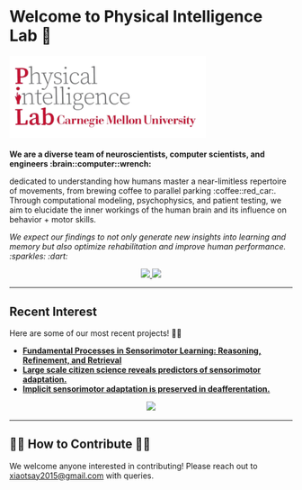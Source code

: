 # Welcome to Physical Intelligence Lab :wave: 

<div align="left">
   <img src="https://github.com/physicalintelligencelab/.github/blob/main/image-removebg-preview%20(3).png?raw=true" alt="Lab Logo" width="350"/>
</div>


<br/>

<div align="left">
  <strong>We are a diverse team of neuroscientists, computer scientists, and engineers :brain::computer::wrench:</strong>
</div>

<p align="left">dedicated to understanding how humans master a near-limitless repertoire of movements, from brewing coffee to parallel parking :coffee::red_car:. Through computational modeling, psychophysics, and patient testing, we aim to elucidate the inner workings of the human brain and its influence on behavior + motor skills.</p>

<p align="left"><em>We expect our findings to not only generate new insights into learning and memory but also optimize rehabilitation and improve human performance. :sparkles: :dart:</em></p>

<div align="center">
  <a href="https://www.tsaylab.com">
    <img src="https://img.shields.io/badge/Website-Learn%20More-blue?style=for-the-badge&logo=google-chrome&logoColor=white"/>
  </a>
  <a href="https://www.dropbox.com/scl/fi/v53miaajk94bpl5cnmd8k/LabManual.docx?rlkey=fkj8i08dojopnhynkyzz2ygmr&e=1&dl=0">
    <img src="https://img.shields.io/badge/Lab%20Policies-View%20Manual-orange?style=for-the-badge&logo=dropbox&logoColor=white"/>
  </a>
</div>

---

## Recent Interest

Here are some of our most recent projects! :construction::open_file_folder: 

- **[Fundamental Processes in Sensorimotor Learning: Reasoning, Refinement, and Retrieval](https://www.dropbox.com/scl/fi/vbwu7bcmir29nnfpdaqj1/3R_Framework_eLife_2024.pdf?rlkey=lfh4hpzuss8r15ly74g0iw472&e=1&dl=0)**
- **[Large scale citizen science reveals predictors of sensorimotor adaptation.](https://www.dropbox.com/scl/fi/ckpntf08zij39uw8wfjv1/Testmybrain_30Jan2024.pdf?rlkey=6mj504j6715eu8vp8obdtdjgl&e=1&dl=0)**
- **[Implicit sensorimotor adaptation is preserved in deafferentation.](https://www.biorxiv.org/content/10.1101/2023.01.19.524726v1.full.pdf)**

<div align="center">
  <a href="https://www.tsaylab.com/publications">
    <img src="https://img.shields.io/badge/More%20Publications-Read%20More-ff69b4?style=for-the-badge&logo=read-the-docs&logoColor=white"/>
  </a>
</div>

---

## :technologist: How to Contribute :technologist:

We welcome anyone interested in contributing! Please reach out to [xiaotsay2015@gmail.com](mailto:xiaotsay2015@gmail.com) with queries.
